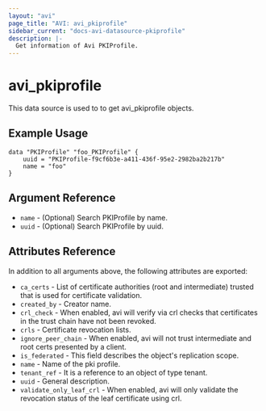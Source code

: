 ```yaml
---
layout: "avi"
page_title: "AVI: avi_pkiprofile"
sidebar_current: "docs-avi-datasource-pkiprofile"
description: |-
  Get information of Avi PKIProfile.
---
```


# avi_pkiprofile

This data source is used to to get avi_pkiprofile objects.

## Example Usage

```hcl
data "PKIProfile" "foo_PKIProfile" {
    uuid = "PKIProfile-f9cf6b3e-a411-436f-95e2-2982ba2b217b"
    name = "foo"
}
```

## Argument Reference

* `name` - (Optional) Search PKIProfile by name.
* `uuid` - (Optional) Search PKIProfile by uuid.

## Attributes Reference

In addition to all arguments above, the following attributes are exported:

* `ca_certs` - List of certificate authorities (root and intermediate) trusted that is used for certificate validation.
* `created_by` - Creator name.
* `crl_check` - When enabled, avi will verify via crl checks that certificates in the trust chain have not been revoked.
* `crls` - Certificate revocation lists.
* `ignore_peer_chain` - When enabled, avi will not trust intermediate and root certs presented by a client.
* `is_federated` - This field describes the object's replication scope.
* `name` - Name of the pki profile.
* `tenant_ref` - It is a reference to an object of type tenant.
* `uuid` - General description.
* `validate_only_leaf_crl` - When enabled, avi will only validate the revocation status of the leaf certificate using crl.


